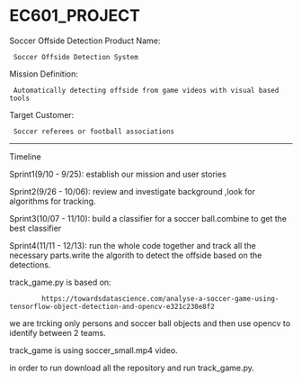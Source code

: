 # EC601_PROJECT
Soccer Offside Detection
Product Name: 

     Soccer Offside Detection System
     
Mission Definition:

     Automatically detecting offside from game videos with visual based tools
     
Target Customer: 

     Soccer referees or football associations
     

------------------------------------------------------------------------------------------
Timeline

Sprint1(9/10 - 9/25): establish our mission and user stories

Sprint2(9/26 - 10/06): review and investigate background ,look for algorithms for tracking.

Sprint3(10/07 - 11/10): build a classifier for a soccer ball.combine to get the best classifier

Sprint4(11/11 - 12/13): run the whole code together and track all the necessary parts.write the algorith to detect the offside based on the detections.



track_game.py is based on:

            https://towardsdatascience.com/analyse-a-soccer-game-using-tensorflow-object-detection-and-opencv-e321c230e8f2
            
we are trcking only persons and soccer ball objects and then use opencv to identify between 2 teams.

track_game is using soccer_small.mp4 video.

in order to run download all the repository and run track_game.py. 


